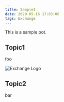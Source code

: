 ```yaml
---
title: Sample1
date: 2020-05-16 17:03:06
tags: Exchange
---
```


This is a sample pot.

## Topic1
foo

![Exchange Logo](test.png)

## Topic2
bar

